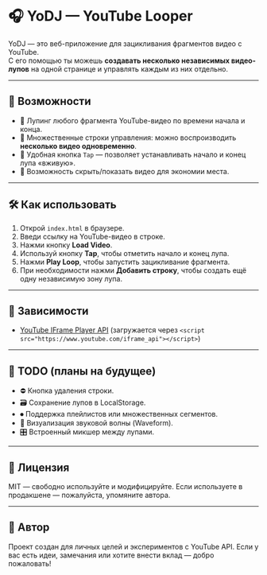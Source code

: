 # 🎧 YoDJ — YouTube Looper

YoDJ — это веб-приложение для зацикливания фрагментов видео с YouTube.  
С его помощью ты можешь **создавать несколько независимых видео-лупов** на одной странице и управлять каждым из них отдельно.

---

## 🚀 Возможности

- 🔁 Лупинг любого фрагмента YouTube-видео по времени начала и конца.
- 🔂 Множественные строки управления: можно воспроизводить **несколько видео одновременно**.
- 🎯 Удобная кнопка `Tap` — позволяет устанавливать начало и конец лупа «вживую».
- 🎥 Возможность скрыть/показать видео для экономии места.

---

## 🛠 Как использовать

1. Открой `index.html` в браузере.
2. Введи ссылку на YouTube-видео в строке.
3. Нажми кнопку **Load Video**.
4. Используй кнопку **Tap**, чтобы отметить начало и конец лупа.
5. Нажми **Play Loop**, чтобы запустить зацикливание фрагмента.
6. При необходимости нажми **Добавить строку**, чтобы создать ещё одну независимую зону лупа.

---

## 📌 Зависимости

* [YouTube IFrame Player API](https://developers.google.com/youtube/iframe_api_reference)
  (загружается через `<script src="https://www.youtube.com/iframe_api"></script>`)

---

## 🔧 TODO (планы на будущее)

* ⛔ Кнопка удаления строки.
* 🗃 Сохранение лупов в LocalStorage.
* ⏺ Поддержка плейлистов или множественных сегментов.
* 🎵 Визуализация звуковой волны (Waveform).
* 🎛 Встроенный микшер между лупами.

---

## 📖 Лицензия

MIT — свободно используйте и модифицируйте.
Если используете в продакшене — пожалуйста, упомяните автора.

---

## 👤 Автор

Проект создан для личных целей и экспериментов с YouTube API.
Если у вас есть идеи, замечания или хотите внести вклад — добро пожаловать!
